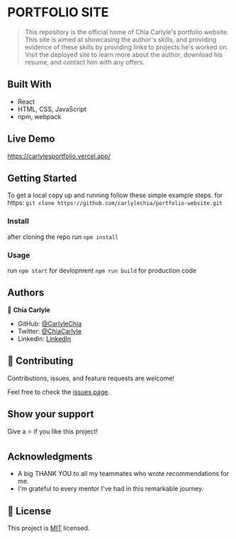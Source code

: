#  PORTFOLIO SITE

> This repository is the official home of Chia Carlyle's portfolio website. This site is aimed at showcasing the author's skills, and providing evidence of these skills by providing links to projects he's worked on. Visit the deployed site to learn more about the author, download his resume, and contact him with any offers.

## Built With

- React
- HTML, CSS, JavaScript
- npm, webpack

## Live Demo

https://carlylesportfolio.vercel.app/

## Getting Started

To get a local copy up and running follow these simple example steps.
for https:
`git clone https://github.com/carlylechia/portfolio-website.git`

### Install

 after cloning the repo run 
 `npm install`

### Usage
   run 
 `npm start` for devlopment
 `npm run build` for production code

## Authors

👤 **Chia Carlyle**

- GitHub: [@CarlyleChia](https://github.com/CarlyleChia)
- Twitter: [@ChiaCarlyle](https://twitter.com/ChiaCarlyle)
- LinkedIn: [LinkedIn](https://www.linkedin.com/in/chia-carlyle/)

## 🤝 Contributing

Contributions, issues, and feature requests are welcome!

Feel free to check the [issues page](https://github.com/carlylechia/portfolio-website/issues).

## Show your support

Give a ⭐️ if you like this project!

## Acknowledgments

- A big THANK YOU to all my teammates who wrote recommendations for me.
- I'm grateful to every mentor I've had in this remarkable journey.

## 📝 License

This project is [MIT](./LICENSE) licensed.
